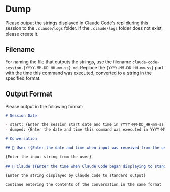 # Dump

Please output the strings displayed in Claude Code's repl during this session to the `.claude/logs` folder.
If the `.claude/logs` folder does not exist, please create it.

## Filename

For naming the file that outputs the strings, use the filename `claude-code-session-{YYYY-MM-DD_HH-mm-ss}.md`.
Replace the `{YYYY-MM-DD_HH-mm-ss}` part with the time this command was executed, converted to a string in the specified format.

## Output Format

Please output in the following format:

```markdown
# Session Date

- start: {Enter the session start date and time in YYYY-MM-DD_HH-mm-ss format}
- dumped: {Enter the date and time this command was executed in YYYY-MM-DD_HH-mm-ss format}

# Conversation

## 👤 User ({Enter the date and time when input was received from the user in YYYY-MM-DD_HH-mm-ss format})

{Enter the input string from the user}

## 🤖 Claude ({Enter the time when Claude Code began displaying to standard output in YYYY-MM-DD_HH-mm-ss format})

{Enter the string displayed by Claude Code to standard output}

Continue entering the contents of the conversation in the same format
```
